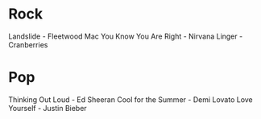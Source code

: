 # Rock
Landslide - Fleetwood Mac
You Know You Are Right - Nirvana
Linger - Cranberries

# Pop
Thinking Out Loud - Ed Sheeran
Cool for the Summer - Demi Lovato
Love Yourself - Justin Bieber